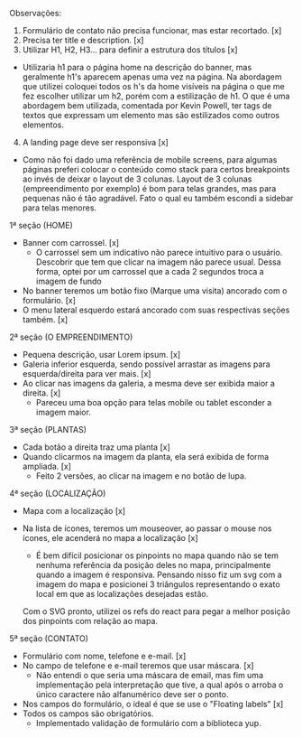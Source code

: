 Observações:

1. Formulário de contato não precisa funcionar, mas estar recortado. [x]
2. Precisa ter title e description. [x]
3. Utilizar H1, H2, H3... para definir a estrutura dos títulos [x]

- Utilizaria h1 para o página home na descrição do banner, mas geralmente h1's aparecem apenas uma vez na página. Na abordagem que utilizei coloquei todos os h's da home visíveis na página o que me fez escolher utilizar um h2, porém com a estilização de h1. O que é uma abordagem bem utilizada, comentada por Kevin Powell, ter tags de textos que expressam um elemento mas são estilizados como outros elementos.

4. A landing page deve ser responsiva [x]

- Como não foi dado uma referência de mobile screens, para algumas páginas preferi colocar o conteúdo como stack para certos breakpoints ao invés de deixar o layout de 3 colunas. Layout de 3 colunas (empreendimento por exemplo) é bom para telas grandes, mas para pequenas não é tão agradável. Fato o qual eu também escondi a sidebar para telas menores.

1ª seção (HOME)

- Banner com carrossel. [x]
  - O carrossel sem um indicativo não parece intuitivo para o usuário. Descobrir que tem que clicar na imagem não parece usual. Dessa forma, optei por um carrossel que a cada 2 segundos troca a imagem de fundo
- No banner teremos um botão fixo (Marque uma visita) ancorado com o formulário. [x]
- O menu lateral esquerdo estará ancorado com suas respectivas seções também. [x]

2ª seção (O EMPREENDIMENTO)

- Pequena descrição, usar Lorem ipsum. [x]
- Galeria inferior esquerda, sendo possível arrastar as imagens para esquerda/direita para ver mais. [x]
- Ao clicar nas imagens da galeria, a mesma deve ser exibida maior a direita. [x]
  - Pareceu uma boa opção para telas mobile ou tablet esconder a imagem maior.

3ª seção (PLANTAS)

- Cada botão a direita traz uma planta [x]
- Quando clicarmos na imagem da planta, ela será exibida de forma ampliada. [x]
  - Feito 2 versões, ao clicar na imagem e no botão de lupa.

4ª seção (LOCALIZAÇÃO)

- Mapa com a localização [x]
- Na lista de ícones, teremos um mouseover, ao passar o mouse nos ícones, ele acenderá no mapa a localização [x]

  - É bem difícil posicionar os pinpoints no mapa quando não se tem nenhuma referência da posição deles no mapa, principalmente quando a imagem é responsiva. Pensando nisso fiz um svg com a imagem do mapa e posicionei 3 triângulos representando o exato local em que as localizações desejadas estão.

  Com o SVG pronto, utilizei os refs do react para pegar a melhor posição dos pinpoints com relação ao mapa.

5ª seção (CONTATO)

- Formulário com nome, telefone e e-mail. [x]
- No campo de telefone e e-mail teremos que usar máscara. [x]
  - Não entendi o que seria uma máscara de email, mas fim uma implementação pela interpretação que tive, a qual após o arroba o único caractere não alfanumérico deve ser o ponto.
- Nos campos do formulário, o ideal é que se use o "Floating labels" [x]
- Todos os campos são obrigatórios.
  - Implementado validação de formulário com a biblioteca yup.
